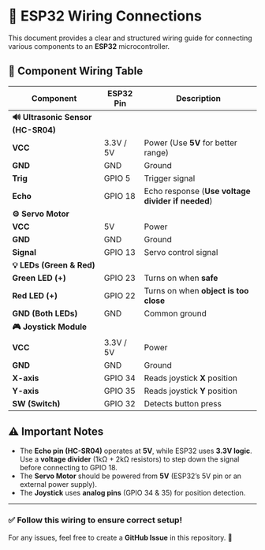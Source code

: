 # 📌 ESP32 Wiring Connections

This document provides a clear and structured wiring guide for connecting various components to an **ESP32** microcontroller.

## 🔗 **Component Wiring Table**

| **Component**              | **ESP32 Pin**  | **Description**                                      |
|----------------------------|---------------|--------------------------------------------------|
| **🔊 Ultrasonic Sensor (HC-SR04)**  |               |                                                   |
| **VCC**                    | 3.3V / 5V     | Power (Use **5V** for better range)               |
| **GND**                    | GND           | Ground                                            |
| **Trig**                   | GPIO 5        | Trigger signal                                    |
| **Echo**                   | GPIO 18       | Echo response (**Use voltage divider if needed**) |
| **⚙️ Servo Motor**            |               |                                                   |
| **VCC**                    | 5V            | Power                                             |
| **GND**                    | GND           | Ground                                            |
| **Signal**                 | GPIO 13       | Servo control signal                              |
| **💡 LEDs (Green & Red)**      |               |                                                   |
| **Green LED (+)**          | GPIO 23       | Turns on when **safe**                            |
| **Red LED (+)**            | GPIO 22       | Turns on when **object is too close**            |
| **GND (Both LEDs)**        | GND           | Common ground                                     |
| **🎮 Joystick Module**       |               |                                                   |
| **VCC**                    | 3.3V / 5V     | Power                                             |
| **GND**                    | GND           | Ground                                            |
| **X-axis**                 | GPIO 34       | Reads joystick **X** position                     |
| **Y-axis**                 | GPIO 35       | Reads joystick **Y** position                     |
| **SW (Switch)**            | GPIO 32       | Detects button press                              |

## ⚠️ **Important Notes**
- The **Echo pin (HC-SR04)** operates at **5V**, while ESP32 uses **3.3V logic**. Use a **voltage divider** (1kΩ + 2kΩ resistors) to step down the signal before connecting to GPIO 18.
- The **Servo Motor** should be powered from **5V** (ESP32’s 5V pin or an external power supply).
- The **Joystick** uses **analog pins** (GPIO 34 & 35) for position detection.

---

### ✅ **Follow this wiring to ensure correct setup!**

For any issues, feel free to create a **GitHub Issue** in this repository. 🚀

